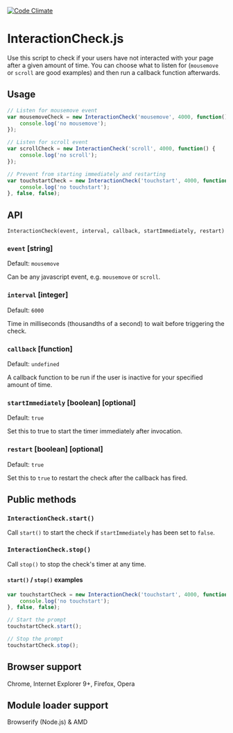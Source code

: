 [![Code Climate](https://codeclimate.com/github/mrmartineau/InteractionCheck.js/badges/gpa.svg)](https://codeclimate.com/github/mrmartineau/InteractionCheck.js)
# InteractionCheck.js
Use this script to check if your users have not interacted with your page after a given amount of time. You can choose what to listen for (`mousemove` or `scroll` are good examples) and then run a callback function afterwards.

## Usage

```js
// Listen for mousemove event
var mousemoveCheck = new InteractionCheck('mousemove', 4000, function() {
	console.log('no mousemove');
});

// Listen for scroll event
var scrollCheck = new InteractionCheck('scroll', 4000, function() {
	console.log('no scroll');
});

// Prevent from starting immediately and restarting
var touchstartCheck = new InteractionCheck('touchstart', 4000, function() {
	console.log('no touchstart');
}, false, false);
```

## API

`InteractionCheck(event, interval, callback, startImmediately, restart)`

### `event` [string]
Default: `mousemove`

Can be any javascript event, e.g. `mousemove` or `scroll`.

### `interval` [integer]
Default: `6000`

Time in milliseconds (thousandths of a second) to wait before triggering the check.

### `callback` [function]
Default: `undefined`

A callback function to be run if the user is inactive for your specified amount of time.

### `startImmediately` [boolean] [optional]
Default: `true`

Set this to true to start the timer immediately after invocation.

### `restart` [boolean] [optional]
Default: `true`

Set this to `true` to restart the check after the callback has fired.


## Public methods

### `InteractionCheck.start()`
Call `start()` to start the check if `startImmediately` has been set to `false`.

### `InteractionCheck.stop()`
Call `stop()` to stop the check's timer at any time.

#### `start()` / `stop()` examples

```js
var touchstartCheck = new InteractionCheck('touchstart', 4000, function() {
	console.log('no touchstart');
}, false, false);

// Start the prompt
touchstartCheck.start();

// Stop the prompt
touchstartCheck.stop();
```

## Browser support
Chrome, Internet Explorer 9+, Firefox, Opera

## Module loader support
Browserify (Node.js) & AMD